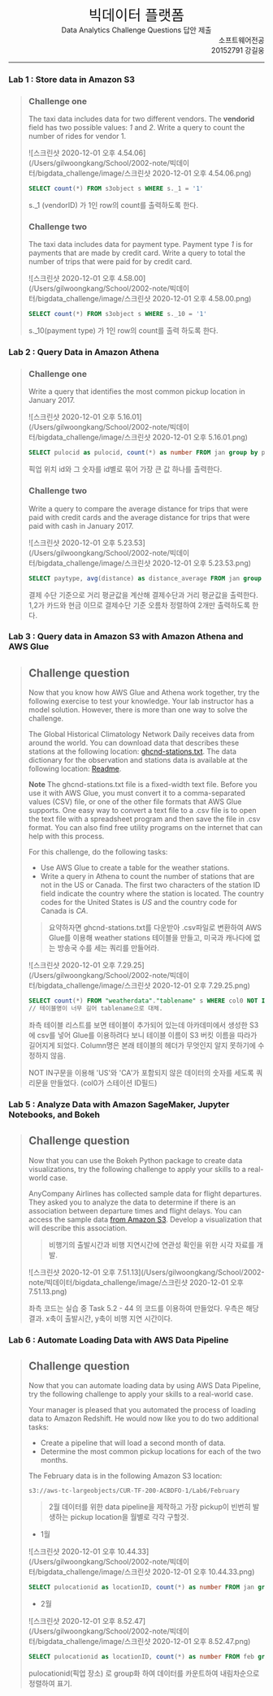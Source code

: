 <div style="text-align:center;font-size:2em;">빅데이터 플랫폼 </br></div><div style="font-size: 1em; text-align: center;">Data Analytics Challenge Questions 답안 제출</div>

<div style="text-align:right;">소프트웨어전공</br>20152791 강길웅</div>

---

### Lab 1 : Store data in Amazon S3

> ### Challenge one
>
> The taxi data includes data for two different vendors. The **vendorid** field has two possible values: *1* and *2*. Write a query to count the number of rides for vendor 1.
>
> ![스크린샷 2020-12-01 오후 4.54.06](/Users/gilwoongkang/School/2002-note/빅데이터/bigdata_challenge/image/스크린샷 2020-12-01 오후 4.54.06.png)
>
> ```sql
> SELECT count(*) FROM s3object s WHERE s._1 = '1'
> ```
>
> s._1 (vendorID) 가 1인 row의 count를 출력하도록 한다. 
>
> ### Challenge two
>
> The taxi data includes data for payment type. Payment type *1* is for payments that are made by credit card. Write a query to total the number of trips that were paid for by credit card.
>
> ![스크린샷 2020-12-01 오후 4.58.00](/Users/gilwoongkang/School/2002-note/빅데이터/bigdata_challenge/image/스크린샷 2020-12-01 오후 4.58.00.png)
>
> ```sql
> SELECT count(*) FROM s3object s WHERE s._10 = '1'
> ```
>
> s._10(payment type) 가 1인 row의 count를 출력 하도록 한다. 



### Lab 2 : Query Data in Amazon Athena

> ### Challenge one
>
> Write a query that identifies the most common pickup location in January 2017.
>
> ![스크린샷 2020-12-01 오후 5.16.01](/Users/gilwoongkang/School/2002-note/빅데이터/bigdata_challenge/image/스크린샷 2020-12-01 오후 5.16.01.png)
>
> ```sql
> SELECT pulocid as pulocid, count(*) as number FROM jan group by pulocid order by number desc limit 1
> ```
>
> 픽업 위치 id와 그 숫자를 id별로 묶어 가장 큰 값 하나를 출력한다. 
>
> ### Challenge two
>
> Write a query to compare the average distance for trips that were paid with credit cards and the average distance for trips that were paid with cash in January 2017.
>
> ![스크린샷 2020-12-01 오후 5.23.53](/Users/gilwoongkang/School/2002-note/빅데이터/bigdata_challenge/image/스크린샷 2020-12-01 오후 5.23.53.png)
>
> ```sql
> SELECT paytype, avg(distance) as distance_average FROM jan group by paytype order by paytype limit 2
> ```
>
> 결제 수단 기준으로 거리 평균값을 계산해 결제수단과 거리 평균값을 출력한다. 1,2가 카드와 현금 이므로 결제수단 기준 오름차 정렬하여 2개만 출력하도록 한다. 

### 

### Lab 3 : Query data in Amazon S3 with Amazon Athena and AWS Glue

> ## Challenge question
>
> Now that you know how AWS Glue and Athena work together, try the following exercise to test your knowledge. Your lab instructor has a model solution. However, there is more than one way to solve the challenge.
>
> The Global Historical Climatology Network Daily receives data from around the world. You can download data that describes these stations at the following location: [ghcnd-stations.txt](https://noaa-ghcn-pds.s3.amazonaws.com/ghcnd-stations.txt). The data dictionary for the observation and stations data is available at the following location: [Readme](https://docs.opendata.aws/noaa-ghcn-pds/readme.html).
>
> **Note** The ghcnd-stations.txt file is a fixed-width text file. Before you use it with AWS Glue, you must convert it to a comma-separated values (CSV) file, or one of the other file formats that AWS Glue supports. One easy way to convert a text file to a .csv file is to open the text file with a spreadsheet program and then save the file in .csv format. You can also find free utility programs on the internet that can help with this process.
>
> For this challenge, do the following tasks:
>
> - Use AWS Glue to create a table for the weather stations.
> - Write a query in Athena to count the number of stations that are not in the US or Canada. The first two characters of the station ID field indicate the country where the station is located. The country codes for the United States is *US* and the country code for Canada is *CA*.
>
> > 요약하자면 ghcnd-stations.txt를 다운받아 .csv파일로 변환하여 AWS Glue를 이용해 weather stations 테이블을 만들고, 미국과 캐나다에 없는 방송국 수를 세는 쿼리를 만들어라. 
>
> ![스크린샷 2020-12-01 오후 7.29.25](/Users/gilwoongkang/School/2002-note/빅데이터/bigdata_challenge/image/스크린샷 2020-12-01 오후 7.29.25.png)
>
> ```sql
> SELECT count(*) FROM "weatherdata"."tablename" s WHERE col0 NOT IN ('US','CA')
> // 테이블명이 너무 길어 tablename으로 대체.
> ```
>
> 좌측 테이블 리스트를 보면 테이블이 추가되어 있는데 아카데미에서 생성한 S3에 csv를 넣어 Glue를 이용하려다 보니 테이블 이름이 S3 버킷 이름을 따라가 길어지게 되었다. Column명은 본래 테이블의 헤더가 무엇인지 알지 못하기에 수정하지 않음. 
>
> NOT IN구문을 이용해 'US'와 'CA'가 포함되지 않은 데이터의 숫자를 세도록 쿼리문을 만들었다. (col0가 스테이션 ID필드)

### 

### Lab 5 : Analyze Data with Amazon SageMaker, Jupyter Notebooks, and Bokeh

> ## Challenge question
>
> Now that you can use the Bokeh Python package to create data visualizations, try the following challenge to apply your skills to a real-world case.
>
> AnyCompany Airlines has collected sample data for flight departures. They asked you to analyze the data to determine if there is an association between departure times and flight delays. You can access the sample data [from Amazon S3](https://aws-tc-largeobjects.s3-us-west-2.amazonaws.com/CUR-TF-200-ACBDFO-1/Lab5/flightdata.csv). Develop a visualization that will describe this association.
>
> > 비행기의 출발시간과 비행 지연시간에 연관성 확인을 위한 시각 자료를 개발.
>
> ![스크린샷 2020-12-01 오후 7.51.13](/Users/gilwoongkang/School/2002-note/빅데이터/bigdata_challenge/image/스크린샷 2020-12-01 오후 7.51.13.png)
>
> 좌측 코드는 실습 중 Task 5.2 - 44 의 코드를 이용하여 만들었다. 우측은 해당 결과. x축이 출발시간, y축이 비행 지연 시간이다. 



### Lab 6 : Automate Loading Data with AWS Data Pipeline

> ## Challenge question
>
> Now that you can automate loading data by using AWS Data Pipeline, try the following challenge to apply your skills to a real-world case.
>
> Your manager is pleased that you automated the process of loading data to Amazon Redshift. He would now like you to do two additional tasks:
>
> - Create a pipeline that will load a second month of data.
> - Determine the most common pickup locations for each of the two months.
>
> The February data is in the following Amazon S3 location:
>
> ```
> s3://aws-tc-largeobjects/CUR-TF-200-ACBDFO-1/Lab6/February
> ```
>
> > 2월 데이터를 위한 data pipeline을 제작하고 가장 pickup이 빈번히 발생하는 pickup location을 월별로 각각 구할것.
>
> - 1월 
>
> ![스크린샷 2020-12-01 오후 10.44.33](/Users/gilwoongkang/School/2002-note/빅데이터/bigdata_challenge/image/스크린샷 2020-12-01 오후 10.44.33.png)
>
> ```sql
> SELECT pulocationid as locationID, count(*) as number FROM jan group by pulocationid order by number desc
> ```
>
> - 2월
>
> ![스크린샷 2020-12-01 오후 8.52.47](/Users/gilwoongkang/School/2002-note/빅데이터/bigdata_challenge/image/스크린샷 2020-12-01 오후 8.52.47.png)
>
> ```sql
> SELECT pulocationid as locationID, count(*) as number FROM feb group by pulocationid order by number desc
> ```
>
> pulocationid(픽업 장소) 로 group화 하여 데이터를 카운트하여 내림차순으로 정렬하여 표기. 

